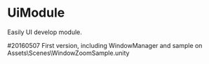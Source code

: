 # UiModule
Easily UI develop module.

#20160507
First version, including WindowManager and sample on Assets\Scenes\WindowZoomSample.unity